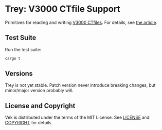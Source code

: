 # Trey: V3000 CTfile Support

Primitives for reading and writing [V3000 CTfiles](https://discover.3ds.com/sites/default/files/2020-08/biovia_ctfileformats_2020.pdf). For details, see [the article](https://depth-first.com/articles/2022/07/13/trey-a-toolkit-for-v3000-molfiles-and-rgfiles/).

## Test Suite

Run the test suite:

```bash
cargo t
```

## Versions

Trey is not yet stable. Patch version never introduce breaking changes, but minor/major version probably will.

## License and Copyright

Vek is distributed under the terms of the MIT License. See [LICENSE](LICENSE) and [COPYRIGHT](COPYRIGHT) for details.